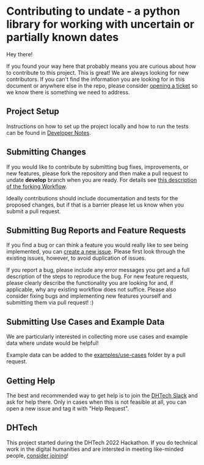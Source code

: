 # Contributing to undate - a python library for working with uncertain or partially known dates

Hey there!

If you found your way here that probably means you are curious about how to contribute to this project. This is great! We are always looking for new contributors. If you can't find the information you are looking for in this document or anywhere else in the repo, please consider [opening a ticket](https://github.com/dh-tech/undate-python/issues) so we know there is something we need to address.

## Project Setup
Instructions on how to set up the project locally and how to run the tests can be found in [Developer Notes](DEVELOPER_NOTES.md).

## Submitting Changes
If you would like to contribute by submitting bug fixes, improvements, or new features, please fork the repository and then make a pull request to undate **develop** branch when you are ready. For details see [this description of the forking Workflow](https://www.atlassian.com/git/tutorials/comparing-workflows/forking-workflow).

Ideally contributions should include documentation and tests for the proposed changes, but if that is a barrier please let us know when you submit a pull request.

## Submitting Bug Reports and Feature Requests
If you find a bug or can think a feature you would really like to see being implemented, you can [create a new issue](https://github.com/dh-tech/undate-python/issues). Please first look through the existing issues, however, to avoid duplication of issues.

If you report a bug, please include any error messages you get and a full description of the steps to reproduce the bug. For new feature requests, please clearly describe the functionality you are looking for and, if applicable, why any existing workflow does not suffice. Please also consider fixing bugs and implementing new features yourself and submitting them via pull request! :)

## Submitting Use Cases and Example Data
We are particularly interested in collecting more use cases and example data where undate would be helpful!

Example data can be added to the [examples/use-cases](examples/use-cases) folder by a pull request. 

## Getting Help
The best and recommended way to get help is to join the [DHTech Slack](https://dh-tech.github.io/join/) and ask for help there. Only in cases when this is not feasible at all, you can open a new issue and tag it with "Help Request".

## DHTech
This project started during the DHTech 2022 Hackathon. If you do technical work in the digital humanities and are intersted in meeting like-minded people, [consider joining](https://dh-tech.github.io/join/)!
